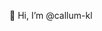 👋 Hi, I’m @callum-kl

<!---
callum-kl/callum-kl is a ✨ special ✨ repository because its `README.md` (this file) appears on your GitHub profile.
You can click the Preview link to take a look at your changes.
--->
